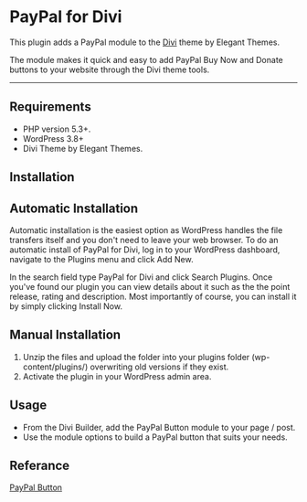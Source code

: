 # PayPal for Divi

This plugin adds a PayPal module to the [Divi](https://www.elegantthemes.com/gallery/divi/) theme by Elegant Themes.  

The module makes it quick and easy to add PayPal Buy Now and Donate buttons to your website through the Divi theme tools.

-----------------------
## Requirements

- PHP version 5.3+.
- WordPress 3.8+
- Divi Theme by Elegant Themes.

## Installation

Automatic Installation
-----------------------
Automatic installation is the easiest option as WordPress handles the file transfers itself and you don't need to leave your web browser. To do an automatic install of PayPal for Divi, log in to your WordPress dashboard, navigate to the Plugins menu and click Add New.

In the search field type PayPal for Divi and click Search Plugins. Once you've found our plugin you can view details about it such as the the point release, rating and description. Most importantly of course, you can install it by simply clicking Install Now.

Manual Installation
-----------------------
 1. Unzip the files and upload the folder into your plugins folder (wp-content/plugins/) overwriting old versions if they exist.
 2. Activate the plugin in your WordPress admin area.
 
## Usage

- From the Divi Builder, add the PayPal Button module to your page / post.
- Use the module options to build a PayPal button that suits your needs.
	
	
## Referance
	
   [PayPal Button](https://developer.paypal.com/docs/integration/web/) 	
 
 
 
 
 
 
 
 
 
 
 
 
 